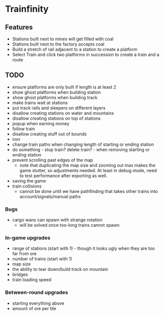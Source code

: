 # Trainfinity

## Features
- Stations built next to mines will get filled with coal
- Stations built next to the factory accepts coal
- Build a stretch of rail adjacent to a station to create a platform
- Select Train and click two platforms in succession to create a train and a route

## TODO
- ensure platforms are only built if length is at least 2
- show ghost platforms when building station
- show ghost platforms when building track
- make trains wait at stations
- put track rails and sleepers on different layers
- disallow creating stations on water and mountains
- disallow creating stations on top of stations
- popup when earning money
- follow train
- disallow creating stuff out of bounds
- iron
- change train paths when changing length of starting or ending station
- do something - stop train? delete train? - when removing starting or ending station
- prevent scrolling past edges of the map
  - note that duplicating the map size and zooming out max makes the game stutter, so adjustments needed. 
    At least in debug mode, need to test performance after exporting as well.
- saving the game
- train collisions
  - cannot be done until we have pathfinding that takes other trains into account/signals/manual paths

### Bugs
- cargo wans can spawn with strange rotation
  - will be solved once too-long trains cannot spawn

### In-game upgrades
- range of stations (start with 1) - though it looks ugly when they are too far from ore
- number of trains (start with 1)
- map size
- the ability to tear down/build track on mountain
- bridges
- train loading speed

### Between-round upgrades
- starting everything above
- amount of ore per tile
